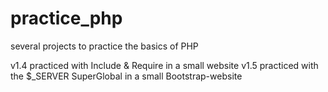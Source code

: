 # practice_php
several projects to practice the basics of PHP

v1.4 practiced with Include & Require in a small website
v1.5 practiced with the $_SERVER SuperGlobal in a small Bootstrap-website
